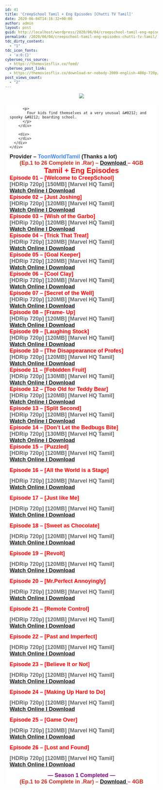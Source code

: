 ```yaml
---
id: 41
title: 'CreepSchool Tamil + Eng Episodes [Chutti TV Tamil]'
date: 2020-06-04T14:16:32+00:00
author: admin
layout: post
guid: http://localhost/wordpress/2020/06/04/creepschool-tamil-eng-episodes-chutti-tv-tamil/
permalink: /2020/06/04/creepschool-tamil-eng-episodes-chutti-tv-tamil/
tdc_dirty_content:
  - "1"
tdc_icon_fonts:
  - 'a:0:{}'
cyberseo_rss_source:
  - https://themoviesflix.co/feed/
cyberseo_post_link:
  - https://themoviesflix.co/download-mr-nobody-2009-english-480p-720p/
post_views_count:
  - "2"
---
```

<div class="separator" style="clear: both; text-align: center;">
  <font size="4" style="margin-left: 1em; margin-right: 1em;"><a href="https://1.bp.blogspot.com/-gzkufZ0U2JU/Xti2UFO3JPI/AAAAAAAAA9M/lFrlvptkD505lSc2vkM_HTFvr4DBNQi5wCK4BGAsYHg/s1440/creep-school-header_{5e176f9fcfde9aba7eb9c28cb91a5314fc67fc5fae859004e1132ccc1df19f4f}257B35f456c1-9f93-4600-911d-b4b60fd2ab7c{5e176f9fcfde9aba7eb9c28cb91a5314fc67fc5fae859004e1132ccc1df19f4f}257D.jpg" style="margin-left: 1em; margin-right: 1em;"><img border="0" data-original-height="820" data-original-width="1440" src="https://1.bp.blogspot.com/-gzkufZ0U2JU/Xti2UFO3JPI/AAAAAAAAA9M/lFrlvptkD505lSc2vkM_HTFvr4DBNQi5wCK4BGAsYHg/d/creep-school-header_{5e176f9fcfde9aba7eb9c28cb91a5314fc67fc5fae859004e1132ccc1df19f4f}257B35f456c1-9f93-4600-911d-b4b60fd2ab7c{5e176f9fcfde9aba7eb9c28cb91a5314fc67fc5fae859004e1132ccc1df19f4f}257D.jpg" /></a></font>
</div>

<div class="separator" style="clear: both; text-align: center;">
  <div class="mod" data-hveid="CAgQAA" data-md="50" data-ved="2ahUKEwiu55r-4ufpAhUqwTgGHckrDOYQkCkwHnoECAgQAA" lang="en-IN" style="background-color: white; clear: none; color: #222222; font-family: arial, sans-serif; font-size: 14px; padding-left: 15px; padding-right: 15px; text-align: left;">
    <div class="PZPZlf hb8SAc" data-attrid="description" data-hveid="CAgQAQ" data-ved="2ahUKEwiu55r-4ufpAhUqwTgGHckrDOYQziAoADAeegQICBAB" style="margin: 13px 0px; overflow: hidden;">
      <div jsaction="desclink:c0XUbe;rcuQ6b:npT2md" jscontroller="DGEKAc">
        <div class="kno-rdesc" jsaction="sngtp:c0XUbe;tp_btn:c0XUbe;rcuQ6b:npT2md" jscontroller="DGEKAc">
          <h2 class="bNg8Rb" style="clip: rect(1px, 1px, 1px, 1px); height: 1px; margin: 0px; overflow: hidden; padding: 0px; position: absolute; white-space: nowrap; width: 1px; z-index: -1000;">
            Description
          </h2>
          
          <p>
            Four kids find themselves at a very unusual &#8212; and spooky &#8212; boarding school.
          </p>
        </div>
        
        <div>
        </div>
      </div>
    </div>
  </div>
  
  <div class="mod" data-attrid="kc:/tv/tv_program:first episode" data-hveid="CA4QAA" data-md="1001" data-ved="2ahUKEwiu55r-4ufpAhUqwTgGHckrDOYQkCkwH3oECA4QAA" lang="en-IN" style="background-color: white; clear: none; color: #222222; font-family: arial, sans-serif; font-size: 14px; padding-left: 15px; padding-right: 15px; text-align: left;">
    <div class="Z1hOCe">
    </div>
  </div>
</div>

<div class="kno-rdesc" jsaction="sngtp:c0XUbe;tp_btn:c0XUbe;rcuQ6b:npT2md" jscontroller="DGEKAc" style="color: #222222; font-family: arial, sans-serif; font-size: 14px;">
  <font size="4"><b><font color="#222222">Provider &#8211; </font><font color="#4285f4">ToonWorldTamil </font><font color="#222222">(Thanks a lot)</font></b></font>
</div>

<div style="text-align: center;">
  <b style="color: red; font-family: arial, helvetica, sans-serif; font-size: x-large;"><b style="color: #d52c1f; font-size: large;">(Ep.1 to 26 Complete in .Rar) &#8211;&nbsp;<a href="http://gestyy.com/eqqmqZ">Download&nbsp;</a>&#8211; 4GB</b></b>
</div>

<div style="text-align: center;">
  <b style="color: red; font-family: arial, helvetica, sans-serif; font-size: x-large;">Tamil + Eng Episodes</b>
</div>

<div style="text-align: left;">
  <span style="background-color: white;"><span style="color: red; font-family: arial, helvetica, sans-serif; font-size: large;"><b>Episode 01 &#8211; [Welcome to CreepSchool]</b></span></span>
</div>

<div style="text-align: left;">
  <span style="background-color: white;"><span style="color: #666666; font-family: arial, helvetica, sans-serif; font-size: large;"><b>[HDRip 720p] [150MB] [Marvel HQ Tamil]</b></span></span>
</div>

<div style="text-align: left;">
  <span style="background-color: white;"><span style="color: red; font-family: arial, helvetica, sans-serif; font-size: large;"><b><a href="https://drive.google.com/file/d/12drukjvs_4RbmRnwvZ8HU4eMix3mlPDa/view?usp=sharing">Watch Online I Download</a></b></span></span>
</div>

<div style="text-align: left;">
  <span style="font-family: arial, helvetica, sans-serif; font-size: large;"><b><span style="background-color: white; color: red;">Episode 02 &#8211; [Just Joshing]&nbsp; &nbsp; &nbsp; &nbsp;</span></b></span><br /><span style="background-color: white;"><span style="color: #666666; font-family: arial, helvetica, sans-serif; font-size: large;"><b>[HDRip 720p] [120MB] [Marvel HQ Tamil]</b></span></span><br /><span style="background-color: white;"><span style="color: red; font-family: arial, helvetica, sans-serif; font-size: large;"><b><a href="https://drive.google.com/file/d/1eoGc4DQbZ2fUz6QTS1TwfOprF2L7gYif/view?usp=sharing">Watch Online I Download</a></b></span></span><br /><span style="background-color: white;"><span style="color: red; font-family: arial, helvetica, sans-serif; font-size: large;"><b>Episode 03 &#8211; [Wish of the Garbo]</b></span></span><br /><span style="background-color: white;"><span style="color: #666666; font-family: arial, helvetica, sans-serif; font-size: large;"><b>[HDRip 720p] [120MB] [Marvel HQ Tamil]</b></span></span><br /><span style="background-color: white;"><span style="color: red; font-family: arial, helvetica, sans-serif; font-size: large;"><b><a href="https://drive.google.com/file/d/1yGgU7iNlNGAoz11bZGtIlnHGTvzr7yfc/view?usp=sharing">Watch Online I Download</a></b></span></span><br /><span style="background-color: white;"><span style="color: red; font-family: arial, helvetica, sans-serif; font-size: large;"><b>Episode 04 &#8211; [Trick That Treat]</b></span></span><br /><span style="background-color: white;"><span style="color: #666666; font-family: arial, helvetica, sans-serif; font-size: large;"><b>[HDRip 720p] [120MB] [Marvel HQ Tamil]</b></span></span><br /><span style="background-color: white;"><span style="color: red; font-family: arial, helvetica, sans-serif; font-size: large;"><b><a href="https://drive.google.com/file/d/1wVyIVwNlibaDabxsKCCbhp5WwdW83bW9/view?usp=sharing">Watch Online I Download</a></b></span></span><br /><span style="background-color: white;"><span style="color: red; font-family: arial, helvetica, sans-serif; font-size: large;"><b>Episode 05 &#8211; [Goal Keeper]</b></span></span>
</div>

<div style="text-align: left;">
  <span style="background-color: white;"><span style="color: #666666; font-family: arial, helvetica, sans-serif; font-size: large;"><b>[HDRip 720p] [120MB] [Marvel HQ Tamil]</b></span></span>
</div>

<div style="text-align: left;">
  <span style="background-color: white;"><span style="color: red; font-family: arial, helvetica, sans-serif; font-size: large;"><b><a href="https://drive.google.com/file/d/1sY9P9FWdqT3-836RY48usCl74cor1i4E/view?usp=sharing">Watch Online I Download</a></b></span></span>
</div>

<div style="text-align: left;">
  <span style="font-family: arial, helvetica, sans-serif; font-size: large;"><b><span style="background-color: white; color: red;">Episode 06 &#8211; [Cool Clay]</span></b></span><br /><span style="background-color: white;"><span style="color: #666666; font-family: arial, helvetica, sans-serif; font-size: large;"><b>[HDRip 720p] [120MB] [Marvel HQ Tamil]</b></span></span><br /><span style="background-color: white;"><span style="color: red; font-family: arial, helvetica, sans-serif; font-size: large;"><b><a href="https://drive.google.com/file/d/1A8hwPlLmT19CTYjf1quygUbur6oWADbF/view?usp=sharing">Watch Online I Download</a></b></span></span><br /><span style="background-color: white;"><span style="color: red; font-family: arial, helvetica, sans-serif; font-size: large;"><b>Episode 07 &#8211; [Secret of the Well]</b></span></span>
</div>

<div style="text-align: left;">
  <span style="background-color: white;"><span style="color: #666666; font-family: arial, helvetica, sans-serif; font-size: large;"><b>[HDRip 720p] [120MB] [Marvel HQ Tamil]</b></span></span>
</div>

<div style="text-align: left;">
  <span style="background-color: white;"><span style="color: red; font-family: arial, helvetica, sans-serif; font-size: large;"><b><a href="https://drive.google.com/file/d/1yGc4o8LXGchattM6zQegDVVFybn2RuEp/view?usp=sharing">Watch Online I Download</a></b></span></span>
</div>

<div style="text-align: left;">
  <span style="background-color: white;"><span style="color: red; font-family: arial, helvetica, sans-serif; font-size: large;"><b>Episode 08 &#8211; [Frame- Up]</b></span></span>
</div>

<div style="text-align: left;">
  <span style="background-color: white;"><span style="color: #666666; font-family: arial, helvetica, sans-serif; font-size: large;"><b>[HDRip 720p] [120MB] [Marvel HQ Tamil]</b></span></span>
</div>

<div style="text-align: left;">
  <span style="background-color: white;"><span style="color: red; font-family: arial, helvetica, sans-serif; font-size: large;"><b><a href="https://drive.google.com/file/d/1IeSZmcxRbtEt4hoqTGaUYNDmfAklC-6d/view?usp=sharing">Watch Online I Download</a></b></span></span>
</div>

<div style="text-align: left;">
  <span style="font-family: arial, helvetica, sans-serif; font-size: large;"><b><span style="background-color: white; color: red;">Episode 09 &#8211; [Laughing Stock]</span></b></span><br /><span style="background-color: white;"><span style="color: #666666; font-family: arial, helvetica, sans-serif; font-size: large;"><b>[HDRip 720p] [120MB] [Marvel HQ Tamil]</b></span></span><br /><span style="background-color: white;"><span style="color: red; font-family: arial, helvetica, sans-serif; font-size: large;"><b><a href="https://drive.google.com/file/d/1aT0kodFoAU0lpr7kpiwHBtROcX5H6mhg/view?usp=sharing">Watch Online I Download</a></b></span></span><br /><span style="background-color: white;"><span style="color: red; font-family: arial, helvetica, sans-serif; font-size: large;"><b>Episode 10 &#8211; [The Disappearance of Profes]</b></span></span>
</div>

<div style="text-align: left;">
  <span style="background-color: white;"><span style="color: #666666; font-family: arial, helvetica, sans-serif; font-size: large;"><b>[HDRip 720p] [120MB] [Marvel HQ Tamil]</b></span></span>
</div>

<div style="text-align: left;">
  <span style="background-color: white;"><span style="color: red; font-family: arial, helvetica, sans-serif; font-size: large;"><b><a href="https://drive.google.com/file/d/1Xb49W3XH4WBIe-8Y3KqKn1a6ccAfVr38/view?usp=sharing">Watch Online I Download</a></b></span></span>
</div>

<div style="text-align: left;">
  <span style="background-color: white;"><span style="color: red; font-family: arial, helvetica, sans-serif; font-size: large;"><b><span style="background-color: white; color: red;">Episode 11 &#8211; [Fobidden Fruit]</span></b></span></span><br /><span style="background-color: white;"><span style="color: #666666; font-family: arial, helvetica, sans-serif; font-size: large;"><b>[HDRip 720p] [130MB] [Marvel HQ Tamil]</b></span></span><br /><span style="background-color: white;"><span style="color: red; font-family: arial, helvetica, sans-serif; font-size: large;"><b><a href="https://drive.google.com/file/d/17nyQtP3a7zkPOmDScIEfEyk5aiHJR_Pz/view?usp=sharing">Watch Online I Download</a></b></span></span><br /><b style="background-color: white; color: red; font-family: arial, helvetica, sans-serif; font-size: large;">Episode 12 &#8211; [Too Old for Teddy Bear]</b>
</div>

<div style="text-align: left;">
  <span style="background-color: white;"><span style="color: #666666; font-family: arial, helvetica, sans-serif; font-size: large;"><b>[HDRip 720p] [120MB] [Marvel HQ Tamil]</b></span></span>
</div>

<div style="text-align: left;">
  <span style="background-color: white;"><span style="color: red; font-family: arial, helvetica, sans-serif; font-size: large;"><b><a href="https://drive.google.com/file/d/1j01ZiYbWnpkfDrcKrBvJ53qHQyzeXdB1/view?usp=sharing">Watch Online I Download</a></b></span></span>
</div>

<div style="text-align: left;">
  <b style="background-color: white; color: red; font-family: arial, helvetica, sans-serif; font-size: large;">Episode 13 &#8211; [Split Second]</b><br /><b style="background-color: white; font-family: arial, helvetica, sans-serif; font-size: large;"><span style="color: #666666;">[HDRip 720p] [120MB] [Marvel HQ Tamil]</span></b><br /><b style="background-color: white; color: red; font-family: arial, helvetica, sans-serif; font-size: large;"><a href="https://drive.google.com/file/d/10ziT166WX3MYrF3dYOG49PFn4ilpA68x/view?usp=sharing">Watch Online I Download</a></b><br /><b style="background-color: white; color: red; font-family: arial, helvetica, sans-serif; font-size: large;">Episode 14 &#8211; [Don&#8217;t Let the Bedbugs Bite]</b><br /><b style="background-color: white; font-family: arial, helvetica, sans-serif; font-size: large;"><span style="color: #666666;">[HDRip 720p] [130MB] [Marvel HQ Tamil]</span></b><br /><b style="background-color: white; color: red; font-family: arial, helvetica, sans-serif; font-size: large;"><a href="https://drive.google.com/file/d/1G-qjYocPE1EKA4brrdq0C9VZe3nYKiuZ/view?usp=sharing">Watch Online I Download</a></b><br /><b style="background-color: white; color: red; font-family: arial, helvetica, sans-serif; font-size: large;">Episode 15 &#8211; [Puzzled]</b>
</div>

<div style="text-align: left;">
  <span style="background-color: white;"><span style="color: #666666; font-family: arial, helvetica, sans-serif; font-size: large;"><b>[HDRip 720p] [120MB] [Marvel HQ Tamil]</b></span></span>
</div>

<div style="text-align: left;">
  <span style="background-color: white;"><span style="color: red; font-family: arial, helvetica, sans-serif; font-size: large;"><b><a href="https://drive.google.com/file/d/1dGOhbQ5Q9Mjpg5_Dp7vFA9bAriDYktOe/view?usp=sharing">Watch Online I Download</a></b></span></span>
</div>

<b style="background-color: white; color: red; font-family: arial, helvetica, sans-serif; font-size: large;">Episode 16 &#8211; [All the World is a Stage]</b>

<div style="text-align: left;">
  <span style="background-color: white;"><span style="color: #666666; font-family: arial, helvetica, sans-serif; font-size: large;"><b>[HDRip 720p] [120MB] [Marvel HQ Tamil]</b></span></span>
</div>

<div style="text-align: left;">
  <span style="background-color: white;"><span style="color: red; font-family: arial, helvetica, sans-serif; font-size: large;"><b><a href="https://drive.google.com/file/d/1FF4sO_p-MP9sMnhHrKYlyzrrOOKoDLLk/view?usp=sharing">Watch Online I Download</a></b></span></span>
</div>

<b style="background-color: white; color: red; font-family: arial, helvetica, sans-serif; font-size: large;">Episode 17 &#8211; [Just like Me]</b>

<div style="text-align: left;">
  <span style="background-color: white;"><span style="color: #666666; font-family: arial, helvetica, sans-serif; font-size: large;"><b>[HDRip 720p] [120MB] [Marvel HQ Tamil]</b></span></span>
</div>

<div style="text-align: left;">
  <span style="background-color: white;"><span style="color: red; font-family: arial, helvetica, sans-serif; font-size: large;"><b><a href="https://drive.google.com/file/d/12luinUGZ-OQwijCG1NRDrdwXFQrp3FME/view?usp=sharing">Watch Online I Download</a></b></span></span>
</div>

<b style="background-color: white; color: red; font-family: arial, helvetica, sans-serif; font-size: large;">Episode 18 &#8211; [Sweet as Chocolate]</b>

<div style="text-align: left;">
  <span style="background-color: white;"><span style="color: #666666; font-family: arial, helvetica, sans-serif; font-size: large;"><b>[HDRip 720p] [120MB] [Marvel HQ Tamil]</b></span></span>
</div>

<div style="text-align: left;">
  <span style="background-color: white;"><span style="color: red; font-family: arial, helvetica, sans-serif; font-size: large;"><b><a href="https://drive.google.com/file/d/1mFdv4rTgaBNfin81-CPxImb3Pfp1UAKe/view?usp=sharing">Watch Online I Download</a></b></span></span>
</div>

<b style="background-color: white; color: red; font-family: arial, helvetica, sans-serif; font-size: large;">Episode 19 &#8211; [Revolt]</b>

<div style="text-align: left;">
  <span style="background-color: white;"><span style="color: #666666; font-family: arial, helvetica, sans-serif; font-size: large;"><b>[HDRip 720p] [120MB] [Marvel HQ Tamil]</b></span></span>
</div>

<div style="text-align: left;">
  <span style="background-color: white;"><span style="color: red; font-family: arial, helvetica, sans-serif; font-size: large;"><b><a href="https://drive.google.com/file/d/1RH9rhmfBN8l83z7oSxVdFi0QDxLR8QOA/view?usp=sharing">Watch Online I Download</a></b></span></span>
</div>

<b style="background-color: white; color: red; font-family: arial, helvetica, sans-serif; font-size: large;">Episode 20 &#8211; [Mr.Perfect Annoyingly]</b>

<div style="text-align: left;">
  <span style="background-color: white;"><span style="color: #666666; font-family: arial, helvetica, sans-serif; font-size: large;"><b>[HDRip 720p] [120MB] [Marvel HQ Tamil]</b></span></span>
</div>

<div style="text-align: left;">
  <span style="background-color: white;"><span style="color: red; font-family: arial, helvetica, sans-serif; font-size: large;"><b><a href="https://drive.google.com/file/d/1rw5BWUgeoW0_xS3fZQgQs8lbsqImSqej/view?usp=sharing">Watch Online I Download</a></b></span></span>
</div>

<div style="text-align: left;">
</div>

<b style="background-color: white; color: red; font-family: arial, helvetica, sans-serif; font-size: large;">Episode 21 &#8211; [Remote Control]</b>

<div style="text-align: left;">
  <span style="background-color: white;"><span style="color: #666666; font-family: arial, helvetica, sans-serif; font-size: large;"><b>[HDRip 720p] [120MB] [Marvel HQ Tamil]</b></span></span>
</div>

<div style="text-align: left;">
  <span style="background-color: white;"><span style="color: red; font-family: arial, helvetica, sans-serif; font-size: large;"><b><a href="https://drive.google.com/file/d/1UUkt0xYNJcH45UVrimlYIxAXu1_9THpX/view?usp=sharing">Watch Online I Download</a></b></span></span>
</div>

<b style="background-color: white; color: red; font-family: arial, helvetica, sans-serif; font-size: large;">Episode 22 &#8211; [Past and Imperfect]</b>

<div style="text-align: left;">
  <span style="background-color: white;"><span style="color: #666666; font-family: arial, helvetica, sans-serif; font-size: large;"><b>[HDRip 720p] [120MB] [Marvel HQ Tamil]</b></span></span>
</div>

<div style="text-align: left;">
  <span style="background-color: white;"><span style="color: red; font-family: arial, helvetica, sans-serif; font-size: large;"><b><a href="https://drive.google.com/file/d/1pUEj4-yyMSDuYrn7BdmrYq4ZzAvlY8Zx/view?usp=sharing">Watch Online I Download</a></b></span></span>
</div>

<b style="background-color: white; color: red; font-family: arial, helvetica, sans-serif; font-size: large;">Episode 23 &#8211; [Believe It or Not]</b>

<div style="text-align: left;">
  <span style="background-color: white;"><span style="color: #666666; font-family: arial, helvetica, sans-serif; font-size: large;"><b>[HDRip 720p] [120MB] [Marvel HQ Tamil]</b></span></span>
</div>

<div style="text-align: left;">
  <span style="background-color: white;"><span style="color: red; font-family: arial, helvetica, sans-serif; font-size: large;"><b><a href="https://drive.google.com/file/d/1TYECQNbJH563m-GuncKlEa9YE5560Kwc/view?usp=sharing">Watch Online I Download</a></b></span></span>
</div>

<b style="background-color: white; color: red; font-family: arial, helvetica, sans-serif; font-size: large;">Episode 24 &#8211; [Making Up Hard to Do]</b>

<div style="text-align: left;">
  <span style="background-color: white;"><span style="color: #666666; font-family: arial, helvetica, sans-serif; font-size: large;"><b>[HDRip 720p] [120MB] [Marvel HQ Tamil]</b></span></span>
</div>

<div style="text-align: left;">
  <span style="background-color: white;"><span style="color: red; font-family: arial, helvetica, sans-serif; font-size: large;"><b><a href="https://drive.google.com/file/d/1tJkQv76O1uNfn10fgBo_oD97M7ROMNne/view?usp=sharing">Watch Online I Download</a></b></span></span>
</div>

<b style="background-color: white; color: red; font-family: arial, helvetica, sans-serif; font-size: large;">Episode 25 &#8211; [Game Over]</b>

<div style="text-align: left;">
  <span style="background-color: white;"><span style="color: #666666; font-family: arial, helvetica, sans-serif; font-size: large;"><b>[HDRip 720p] [120MB] [Marvel HQ Tamil]</b></span></span>
</div>

<div style="text-align: left;">
  <span style="background-color: white;"><span style="color: red; font-family: arial, helvetica, sans-serif; font-size: large;"><b><a href="https://drive.google.com/file/d/1JOmP8JuZ7optrUY9NHLdx8EKITqTlIjL/view?usp=sharing">Watch Online I Download</a></b></span></span>
</div>

<b style="background-color: white; color: red; font-family: arial, helvetica, sans-serif; font-size: large;">Episode 26 &#8211; [Lost and Found]</b>

<div style="text-align: left;">
  <span style="background-color: white;"><span style="color: #666666; font-family: arial, helvetica, sans-serif; font-size: large;"><b>[HDRip 720p] [120MB] [Marvel HQ Tamil]</b></span></span>
</div>

<div style="text-align: left;">
  <span style="background-color: white;"><span style="color: red; font-family: arial, helvetica, sans-serif; font-size: large;"><b><a href="https://drive.google.com/file/d/1e4lMjoDszSDESSbNlzB2S0yd-ydQdwST/view?usp=sharing">Watch Online I Download</a></b></span></span></p> 
  
  <div style="text-align: center;">
    <span style="background-color: white;"><span style="color: purple; font-family: arial, helvetica, sans-serif; font-size: large;"><b>&#8212; Season 1 Completed &#8212;</b></span></span>
  </div>
  
  <div style="text-align: center;">
    <font color="#d52c1f" face="arial, helvetica, sans-serif" size="4"><b>(Ep.1 to 26 Complete in .Rar) &#8211; <a href="http://gestyy.com/eqqmqZ">Download </a>&#8211; 4GB</b></font>
  </div>
</div>